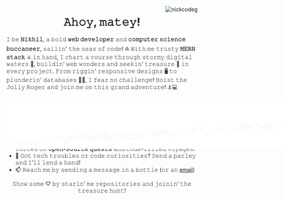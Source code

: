 <p align="center"> <img src="https://komarev.com/ghpvc/?username=nickcodeg&label=⚓Shipmates+aboard:&color=000000&style=plastic&abbreviated=true" alt="nickcodeg" align="right"/> </p>

<h1 align=center><strong>𝙰𝚑𝚘𝚢, 𝚖𝚊𝚝𝚎𝚢!</strong></h1>

𝙸 𝚋𝚎 <strong>𝙽𝚒𝚔𝚑𝚒𝚕</strong>, 𝚊 𝚋𝚘𝚕𝚍 <strong>𝚠𝚎𝚋 𝚍𝚎𝚟𝚎𝚕𝚘𝚙𝚎𝚛</strong> 𝚊𝚗𝚍 <strong>𝚌𝚘𝚖𝚙𝚞𝚝𝚎𝚛 𝚜𝚌𝚒𝚎𝚗𝚌𝚎 𝚋𝚞𝚌𝚌𝚊𝚗𝚎𝚎𝚛</strong>, 𝚜𝚊𝚒𝚕𝚒𝚗' 𝚝𝚑𝚎 𝚜𝚎𝚊𝚜 𝚘𝚏 𝚌𝚘𝚍𝚎! ⛵️ 𝚆𝚒𝚝𝚑 𝚖𝚎 𝚝𝚛𝚞𝚜𝚝𝚢 <strong>𝙼𝙴𝚁𝙽 𝚜𝚝𝚊𝚌𝚔</strong> ⚔️ 𝚒𝚗 𝚑𝚊𝚗𝚍, 𝙸 𝚌𝚑𝚊𝚛𝚝 𝚊 𝚌𝚘𝚞𝚛𝚜𝚎 𝚝𝚑𝚛𝚘𝚞𝚐𝚑 𝚜𝚝𝚘𝚛𝚖𝚢 𝚍𝚒𝚐𝚒𝚝𝚊𝚕 𝚠𝚊𝚝𝚎𝚛𝚜 🌊, 𝚋𝚞𝚒𝚕𝚍𝚒𝚗' 𝚠𝚎𝚋 𝚠𝚘𝚗𝚍𝚎𝚛𝚜 𝚊𝚗𝚍 𝚜𝚎𝚎𝚔𝚒𝚗' 𝚝𝚛𝚎𝚊𝚜𝚞𝚛𝚎 💎 𝚒𝚗 𝚎𝚟𝚎𝚛𝚢 𝚙𝚛𝚘𝚓𝚎𝚌𝚝. 𝙵𝚛𝚘𝚖 𝚛𝚒𝚐𝚐𝚒𝚗' 𝚛𝚎𝚜𝚙𝚘𝚗𝚜𝚒𝚟𝚎 𝚍𝚎𝚜𝚒𝚐𝚗𝚜 🖥️ 𝚝𝚘 𝚙𝚕𝚞𝚗𝚍𝚎𝚛𝚒𝚗' 𝚍𝚊𝚝𝚊𝚋𝚊𝚜𝚎𝚜 🏴‍☠️, 𝙸 𝚏𝚎𝚊𝚛 𝚗𝚘 𝚌𝚑𝚊𝚕𝚕𝚎𝚗𝚐𝚎! 𝙷𝚘𝚒𝚜𝚝 𝚝𝚑𝚎 𝙹𝚘𝚕𝚕𝚢 𝚁𝚘𝚐𝚎𝚛 𝚊𝚗𝚍 𝚓𝚘𝚒𝚗 𝚖𝚎 𝚘𝚗 𝚝𝚑𝚒𝚜 𝚐𝚛𝚊𝚗𝚍 𝚊𝚍𝚟𝚎𝚗𝚝𝚞𝚛𝚎! ⚓️💻

<img
  src="./torn-paper-black-background.png"
  alt=""
  title=""
  style="display: flex; margin: 0 auto; position: absolute">

<img src="https://i.giphy.com/media/v1.Y2lkPTc5MGI3NjExZWFwemtsZ2UwN3cwN3ZrOW16cm4za3JpbXhoYWo0bGJsNnhtcmVvNiZlcD12MV9pbnRlcm5hbF9naWZfYnlfaWQmY3Q9cw/y0V1NBjMz8cmZV15y8/giphy.gif" width="300px" align="right"></img>



- 🔭 𝙸’𝚖 𝚌𝚞𝚛𝚛𝚎𝚗𝚝𝚕𝚢 𝚜𝚊𝚒𝚕𝚒𝚗’ 𝚝𝚑𝚛𝚘𝚞𝚐𝚑 𝚊 𝚏𝚕𝚎𝚎𝚝 𝚘𝚏 𝚝𝚑𝚛𝚒𝚕𝚕𝚒𝚗𝚐 𝚙𝚛𝚘𝚓𝚎𝚌𝚝𝚜, 𝚜𝚎𝚎𝚔𝚒𝚗’ 𝚝𝚑𝚎 𝚗𝚎𝚡𝚝 𝚐𝚛𝚊𝚗𝚍 𝚊𝚍𝚟𝚎𝚗𝚝𝚞𝚛𝚎!
- 🌱 𝙸’𝚖 𝚙𝚕𝚘𝚗𝚐𝚒𝚗’ 𝚒𝚗𝚝𝚘 𝚝𝚑𝚎 𝚍𝚎𝚙𝚝𝚑𝚜 𝚘𝚏 <strong>𝙵𝚞𝚕𝚕 𝚂𝚝𝚊𝚌𝚔 𝙳𝚎𝚟𝚎𝚕𝚘𝚙𝚖𝚎𝚗𝚝</strong>, 𝚕𝚎𝚊𝚛𝚗𝚒𝚗’ 𝚊𝚕𝚕 𝚝𝚑𝚎 𝚜𝚎𝚌𝚛𝚎𝚝𝚜 𝚘𝚏 𝚝𝚑𝚎 𝚍𝚒𝚐𝚒𝚝𝚊𝚕 𝚜𝚎𝚊𝚜.
- 👯 𝙸’𝚖 𝚘𝚗 𝚝𝚑𝚎 𝚕𝚘𝚘𝚔𝚘𝚞𝚝 𝚏𝚘𝚛 𝚏𝚎𝚕𝚕𝚘𝚠 𝚋𝚞𝚌𝚌𝚊𝚗𝚎𝚎𝚛𝚜 𝚝𝚘 𝚓𝚘𝚒𝚗 𝚏𝚘𝚛𝚌𝚎𝚜 𝚘𝚗 <strong>𝚘𝚙𝚎𝚗-𝚜𝚘𝚞𝚛𝚌𝚎 𝚚𝚞𝚎𝚜𝚝𝚜</strong> 𝚊𝚗𝚍 𝚌𝚘𝚍𝚎-𝚏𝚒𝚕𝚕𝚎𝚍 𝚟𝚘𝚢𝚊𝚐𝚎𝚜.
- 💬 𝙶𝚘𝚝 𝚝𝚎𝚌𝚑 𝚝𝚛𝚘𝚞𝚋𝚕𝚎𝚜 𝚘𝚛 𝚌𝚘𝚍𝚎 𝚌𝚞𝚛𝚒𝚘𝚜𝚒𝚝𝚒𝚎𝚜? 𝚂𝚎𝚗𝚍 𝚊 𝚙𝚊𝚛𝚕𝚎𝚢 𝚊𝚗𝚍 𝙸’𝚕𝚕 𝚕𝚎𝚗𝚍 𝚊 𝚑𝚊𝚗𝚍!
- 📫 𝚁𝚎𝚊𝚌𝚑 𝚖𝚎 𝚋𝚢 𝚜𝚎𝚗𝚍𝚒𝚗𝚐 𝚊 𝚖𝚎𝚜𝚜𝚊𝚐𝚎 𝚒𝚗 𝚊 𝚋𝚘𝚝𝚝𝚕𝚎 (𝚘𝚛 𝚊𝚗 [email](mailto:25nikmehta@gmail.com))

<p align="center">𝚂𝚑𝚘𝚠 𝚜𝚘𝚖𝚎 ♡ 𝚋𝚢 𝚜𝚝𝚊𝚛𝚒𝚗’ 𝚖𝚎 𝚛𝚎𝚙𝚘𝚜𝚒𝚝𝚘𝚛𝚒𝚎𝚜 𝚊𝚗𝚍 𝚓𝚘𝚒𝚗𝚒𝚗’ 𝚝𝚑𝚎 𝚝𝚛𝚎𝚊𝚜𝚞𝚛𝚎 𝚑𝚞𝚗𝚝!</p>

